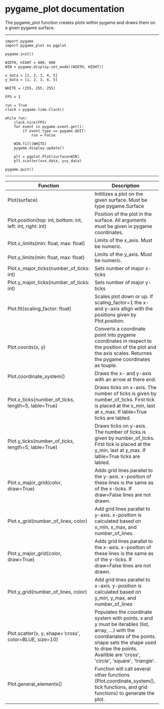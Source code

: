 # pygame_plot documentation

The pygame_plot function creates plots within pygame and draws them on a given pygame surface.

--------------------------

    import pygame
    import pygame_plot as pgplot

    pygame.init()

    WIDTH, HIGHT = 600, 600
    WIN = pygame.display.set_mode((WIDTH, HIGHT))

    x_data = [1, 2, 3, 4, 5]
    y_data = [1, 2, 3, 4, 5]

    WHITE = (255, 255, 255)

    FPS = 1

    run = True
    clock = pygame.time.Clock()

    while run:
        clock.tick(FPS)
        for event in pygame.event.get():
            if event.type == pygame.QUIT:
                run = False

        WIN.fill(WHITE)
        pygame.display.update()

        plt = pgplot.Plot(surface=WIN)
        plt.scatter(x=x_data, y=y_data)

    pygame.quit()

--------------------------

|Function|Description|
|-|-|
|Plot(surface)|Initilizes a plot on the given surface. Must be type pygame.Surface|
|Plot.position(top: int, bottom: int, left: int, right: int)|Position of the plot in the surface. All arguments must be given in pygame coordinates.|
|Plot.x_limits(min: float, max: float)|Limits of the x_axis. Must be numeric.|
|Plot.y_limits(min: float, max: float)|Limits of the y_axis. Must be numeric.|
|Plot.x_major_ticks(number_of_ticks: int)|Sets number of major x-ticks|
|Plot.y_major_ticks(number_of_ticks: int)|Sets number of major y-ticks|
|Plot.fit(scaling_factor: float)|Scales plot down or up. If scaling_factor=1 the x- and y-axis allign with the positions given by Plot.position.|
|Plot.coords(x, y)|Converts a coordinate point into pygame coordinates in respect to the position of the plot and the axis scales. Returnes the pygame coordinates as touple.|
|Plot.coordinate_system()|Draws the x- and y-axis with an arrow at there end.|
|Plot.x_ticks(number_of_ticks, length=5, lable=True)|Draws ticks on x-axis. The number of ticks is given by number_of_ticks. First tick is placed at the x_min, last at x_max. If lable=True ticks are labled.|
|Plot.y_ticks(number_of_ticks, length=5, lable=True)|Draws ticks on y-axis. The number of ticks is given by number_of_ticks. First tick is placed at the y_min, last at y_max. If lable=True ticks are labled.|
|Plot.x_major_grid(color, draw=True)|Adds grid lines parallel to the y-axis. x-position of these lines is the same as of the x-ticks. If draw=False lines are not drawn.|
|Plot.x_grid(number_of_lines, color)|Add grid lines parallel to y-axis. x-position is calculated based on x_min, x_max, and number_of_lines.|
|Plot.y_major_grid(color, draw=True)|Adds grid lines parallel to the x-axis. x-position of these lines is the same as of the y-ticks. If draw=False lines are not drawn.|
|Plot.y_grid(number_of_lines, color)|Add grid lines parallel to x-axis. y-position is calculated based on y_min, y_max, and number_of_lines|
|Plot.scatter(x, y, shape='cross', color=BLUE, size=10)|Populates the coordinate system with points. x and y must be iterables (list, array, ...) with the coordianates of the points. shape sets the shape used to draw the points. Availible are 'cross', 'circle', 'square', 'triangle'.|
|Plot.general_elements()|Function will call several other functions (Plot.coordinate_system(), tick functions, and grid functions) to generate the plot.|
